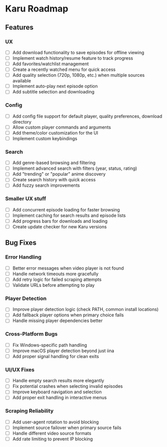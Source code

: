 # Karu Roadmap

## Features

### UX
- [ ] Add download functionality to save episodes for offline viewing
- [ ] Implement watch history/resume feature to track progress
- [ ] Add favorites/watchlist management
- [ ] Create a recently watched menu for quick access
- [ ] Add quality selection (720p, 1080p, etc.) when multiple sources available
- [ ] Implement auto-play next episode option
- [ ] Add subtitle selection and downloading

### Config
- [ ] Add config file support for default player, quality preferences, download directory
- [ ] Allow custom player commands and arguments
- [ ] Add theme/color customization for the UI
- [ ] Implement custom keybindings

### Search
- [ ] Add genre-based browsing and filtering
- [ ] Implement advanced search with filters (year, status, rating)
- [ ] Add "trending" or "popular" anime discovery
- [ ] Create search history with quick access
- [ ] Add fuzzy search improvements

### Smaller UX stuff
- [ ] Add concurrent episode loading for faster browsing
- [ ] Implement caching for search results and episode lists
- [ ] Add progress bars for downloads and loading
- [ ] Create update checker for new Karu versions

## Bug Fixes

### Error Handling
- [ ] Better error messages when video player is not found
- [ ] Handle network timeouts more gracefully
- [ ] Add retry logic for failed scraping attempts
- [ ] Validate URLs before attempting to play

### Player Detection
- [ ] Improve player detection logic (check PATH, common install locations)
- [ ] Add fallback player options when primary choice fails
- [ ] Handle missing player dependencies better

### Cross-Platform Bugs
- [ ] Fix Windows-specific path handling
- [ ] Improve macOS player detection beyond just iina
- [ ] Add proper signal handling for clean exits

### UI/UX Fixes
- [ ] Handle empty search results more elegantly
- [ ] Fix potential crashes when selecting invalid episodes
- [ ] Improve keyboard navigation and selection
- [ ] Add proper exit handling in interactive menus

### Scraping Reliability
- [ ] Add user-agent rotation to avoid blocking
- [ ] Implement source failover when primary source fails
- [ ] Handle different video source formats
- [ ] Add rate limiting to prevent IP blocking
